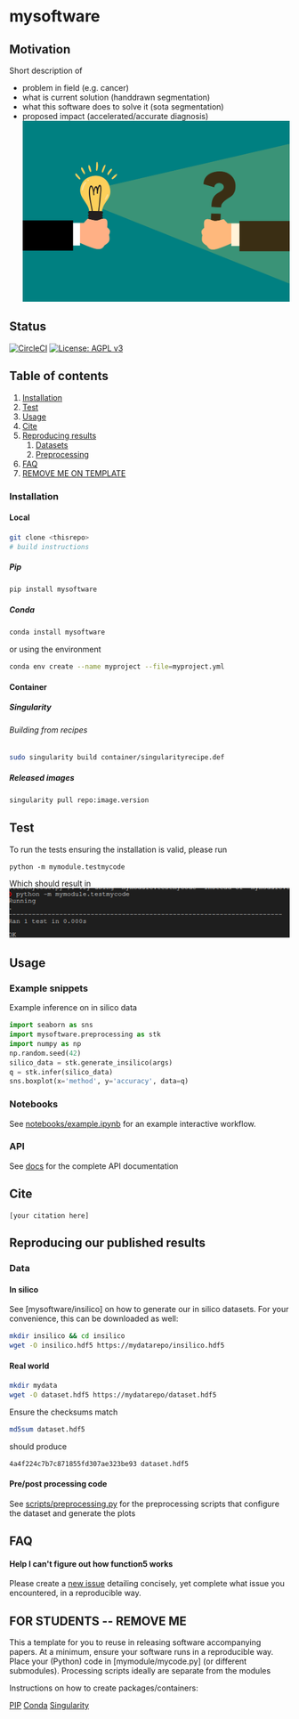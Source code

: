 # mysoftware

## Motivation

Short description of
- problem in field (e.g. cancer)
- what is current solution (handdrawn segmentation)
- what this software does to solve it (sota segmentation)
- proposed impact (accelerated/accurate diagnosis)
![](images/motivation.png)

## Status
[![CircleCI](https://dl.circleci.com/status-badge/img/gh/bencardoen/SubPrecisionContactDetection.jl/tree/main.svg?style=svg&circle-token=d2c0a7c1eee273587c424008dc38e74692253787)](FIXME) [![License: AGPL v3](https://img.shields.io/badge/License-AGPL_v3-blue.svg)](https://www.gnu.org/licenses/agpl-3.0)

## Table of contents
1. [Installation](#install)
2. [Test](#usage)
3. [Usage](#hpc)
4. [Cite](#cite)
5. [Reproducing results](#repro)
   1. [Datasets](#data)
   2. [Preprocessing](#script)
6. [FAQ](#faq)
7. [REMOVE ME ON TEMPLATE](#students)


<a name="installation"></a>
### Installation
#### Local
```bash
git clone <thisrepo>
# build instructions
```

##### Pip
```bash
pip install mysoftware
```

##### Conda
```bash
conda install mysoftware
```
or using the environment
```bash
conda env create --name myproject --file=myproject.yml
```
#### Container
##### Singularity
###### Building from recipes
```bash
sudo singularity build container/singularityrecipe.def
```
##### Released images
```bash
singularity pull repo:image.version
```

<a name="test"></a>
## Test
To run the tests ensuring the installation is valid, please run
```
python -m mymodule.testmycode
```
Which should result in
![](images/test.png)

<a name="usage"></a>
## Usage
### Example snippets
Example inference on in silico data

```python
import seaborn as sns
import mysoftware.preprocessing as stk
import numpy as np
np.random.seed(42)
silico_data = stk.generate_insilico(args)
q = stk.infer(silico_data)
sns.boxplot(x='method', y='accuracy', data=q)
```

### Notebooks
See [notebooks/example.ipynb](notebooks/example.ipynb) for an example interactive workflow.

### API

See [docs](docs/docs.pdf) for the complete API documentation

<a name="cite"></a>
## Cite
```bibtext
[your citation here]
```

<a name="repro"></a>
## Reproducing our published results
### Data
#### In silico
See [mysoftware/insilico] on how to generate our in silico datasets.
For your convenience, this can be downloaded as well:
```bash
mkdir insilico && cd insilico
wget -O insilico.hdf5 https://mydatarepo/insilico.hdf5
```

#### Real world
```bash
mkdir mydata
wget -O dataset.hdf5 https://mydatarepo/dataset.hdf5
```
Ensure the checksums match
```bash
md5sum dataset.hdf5
```
should produce
```bash
4a4f224c7b7c871855fd307ae323be93 dataset.hdf5
```

#### Pre/post processing code
See [scripts/preprocessing.py](scripts/preprocessing.py) for the preprocessing scripts that configure the dataset and generate the plots

<a name="faq"></a>
## FAQ
#### Help I can't figure out how function5 works
Please create a [new issue](https://github.com/bencardoen/mial-hamarneh-repository-template/issues/new/choose) detailing concisely, yet complete what issue you encountered, in a reproducible way.


<a name="students"></a>
## FOR STUDENTS -- REMOVE ME

This a template for you to reuse in releasing software accompanying papers.
At a minimum, ensure your software runs in a reproducible way.
Place your (Python) code in [mymodule/mycode.py] (or different submodules).
Processing scripts ideally are separate from the modules

Instructions on how to create packages/containers:

[PIP](https://packaging.python.org/en/latest/tutorials/packaging-projects/)
[Conda](https://docs.conda.io/projects/conda-build/en/latest/user-guide/tutorials/build-pkgs.html)
[Singularity](https://singularity-docs.readthedocs.io/en/latest/)
